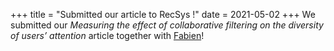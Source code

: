 +++
title = "Submitted our article to RecSys !"
date = 2021-05-02
+++
We submitted our *Measuring the effect of collaborative filtering on the diversity of users’ attention* article together with [Fabien](https://www-complexnetworks.lip6.fr/~tarissan/)!